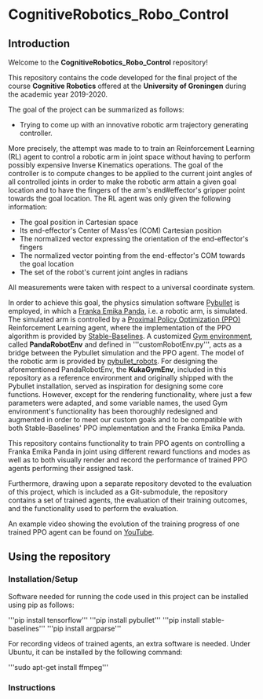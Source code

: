 # CognitiveRobotics_Robo_Control

## Introduction
Welcome to the **CognitiveRobotics_Robo_Control** repository!

This repository contains the code developed for the final project of the course **Cognitive Robotics** offered at the **University of Groningen** during the academic year 2019-2020.

The goal of the project can be summarized as follows:
<ul>
<li>Trying to come up with an innovative robotic arm trajectory generating controller.</li>
</ul>

More precisely, the attempt was made to to train an Reinforcement Learning (RL) agent to control a robotic arm in joint space without having to perform possibly expensive Inverse Kinematics operations.
The goal of the controller is to compute changes to be applied to the current joint angles of all controlled joints in order to make the robotic arm attain a given goal location and to have the fingers of the arm's end#effector's gripper point towards the goal location.
The RL agent was only given the following information:
<ul>
<li>The goal position in Cartesian space</li>
<li>Its end-effector's Center of Mass'es (COM) Cartesian position</li>
<li>The normalized vector expressing the orientation of the end-effector's fingers</li>
<li>The normalized vector pointing from the end-effector's COM towards the goal location</li>
<li>The set of the robot's current joint angles in radians</li>
</ul>
All measurements were taken with respect to a universal coordinate system.


In order to achieve this goal, the physics simulation software [Pybullet](https://pybullet.org/wordpress/) is employed, in which a [Franka Emika Panda](https://www.franka.de/technology), i.e. a robotic arm, is simulated.
The simulated arm is controlled by a [Proximal Policy Optimization (PPO)](https://arxiv.org/abs/1707.06347) Reinforcement Learning agent, where the implementation of the PPO algorithm is provided by [Stable-Baselines](https://stable-baselines.readthedocs.io/en/master/index.html).
A customized [Gym environment](https://gym.openai.com/), called **PandaRobotEnv** and defined in '''customRobotEnv.py''', acts as a bridge between the Pybullet simulation and the PPO agent.
The model of the robotic arm is provided by [pybullet_robots](https://github.com/erwincoumans/pybullet_robots).
For designing the aforementioned PandaRobotEnv, the **KukaGymEnv**, included in this repository as a reference environment and originally shipped with the Pybullet installation, served as inspiration for designing some core functions.
However, except for the rendering functionality, where just a few parameters were adapted, and some variable names, the used Gym environment's functionality has been thoroughly redesigned and augmented in order to meet our custom goals and to be compatible with both Stable-Baselines' PPO implementation and the Franka Emika Panda.

This repository contains functionality to train PPO agents on controlling a Franka Emika Panda in joint using different reward functions and modes as well as to both visually render and record the performance of trained PPO agents performing their assigned task.

Furthermore, drawing upon a separate repository devoted to the evaluation of this project, which is included as a Git-submodule, the repository contains a set of trained agents, the evaluation of their training outcomes, and the functionality used to perform the evaluation.

An example video showing the evolution of the training progress of one trained PPO agent can be found on [YouTube]().

## Using the repository
### Installation/Setup
Software needed for running the code used in this project can be installed using pip as follows:

'''pip install tensorflow'''
'''pip install pybullet'''
'''pip install stable-baselines'''
'''pip install argparse'''

For recording videos of trained agents, an extra software is needed. Under Ubuntu, it can be installed by the following command:

'''sudo apt-get install ffmpeg'''

### Instructions

